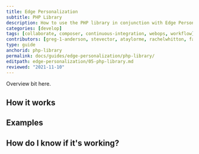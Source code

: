 ```yaml
---
title: Edge Personalization
subtitle: PHP Library
description: How to use the PHP library in conjunction with Edge Personalization.
categories: [develop]
tags: [collaborate, composer, continuous-integration, webops, workflow]
contributors: [greg-1-anderson, stevector, ataylorme, rachelwhitton, fatimask, dgorton]
type: guide
anchorid: php-library
permalink: docs/guides/edge-personalization/php-library/
editpath: edge-personalization/05-php-library.md
reviewed: "2021-11-10"
---
```


Overview bit here.

## How it works



## Examples



## How do I know if it's working?

